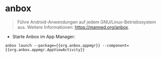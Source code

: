 # anbox

> Führe Android-Anwendungen auf jedem GNU/Linux-Betriebssystem aus.
> Weitere Informationen: <https://manned.org/anbox>.

- Starte Anbox im App Manager:

`anbox launch --package={{org.anbox.appmgr}} --component={{org.anbox.appmgr.AppViewActivity}}`
